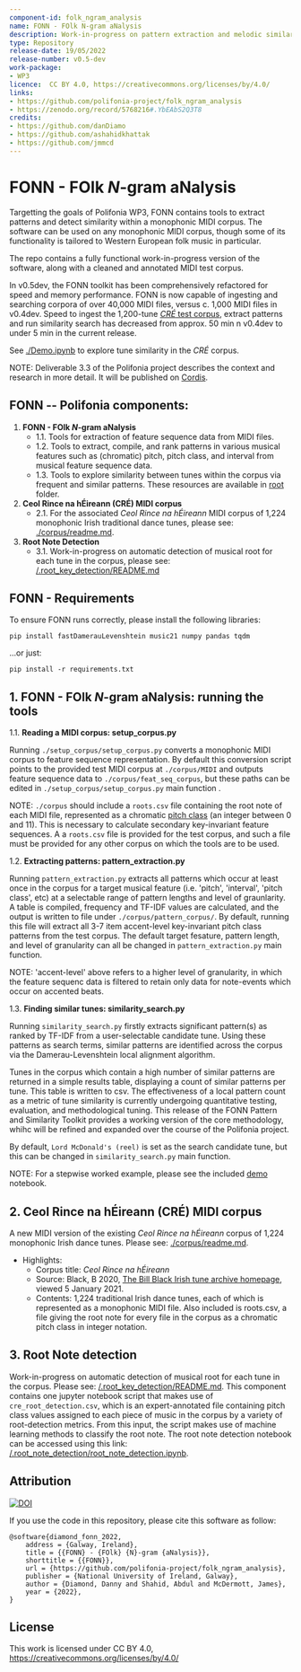 ```yaml
---
component-id: folk_ngram_analysis
name: FONN - FOlk N-gram aNalysis
description: Work-in-progress on pattern extraction and melodic similarity tools, with an associated test corpus of monophonic Irish folk tunes.
type: Repository
release-date: 19/05/2022
release-number: v0.5-dev
work-package: 
- WP3
licence:  CC BY 4.0, https://creativecommons.org/licenses/by/4.0/
links:
- https://github.com/polifonia-project/folk_ngram_analysis
- https://zenodo.org/record/5768216#.YbEAbS2Q3T8
credits:
- https://github.com/danDiamo
- https://github.com/ashahidkhattak
- https://github.com/jmmcd
---
```




# FONN - FOlk _N_-gram aNalysis 

Targetting the goals of Polifonia WP3, FONN contains tools to extract patterns and detect similarity within a monophonic MIDI corpus. The software can be used on any monophonic MIDI corpus, though some of its functionality is tailored to Western European folk music in particular.

The repo contains a fully functional work-in-progress version of the software, along with a cleaned and annotated MIDI test corpus.

In v0.5dev, the FONN toolkit has been comprehensively refactored for speed and memory performance. 
FONN is now capable of ingesting and searching corpora of over 40,000 MIDI files, versus c. 1,000 MIDI files in v0.4dev.
Speed to ingest the 1,200-tune [*CRÉ* test corpus](https://github.com/polifonia-project/folk_ngram_analysis/blob/master/corpus/readme.md), extract patterns and run similarity search has decreased from approx. 50 min n v0.4dev to under 5 min in the current release. 

See [./Demo.ipynb](https://github.com/polifonia-project/folk_ngram_analysis/blob/master/Demo.ipynb) to explore tune similarity in the *CRÉ* corpus.

NOTE: Deliverable 3.3 of the Polifonia project describes the context and research in more detail. It will be published on [Cordis](https://cordis.europa.eu/project/id/101004746/it).

## FONN -- Polifonia components:

1. **FONN - FOlk _N_-gram aNalysis**
   * 1.1. Tools for extraction of feature sequence data from MIDI files.
   * 1.2. Tools to extract, compile, and rank patterns in various musical features such as (chromatic) pitch, pitch class, and interval from musical feature sequence data. 
   * 1.3. Tools to explore similarity between tunes within the corpus via frequent and similar patterns. These resources are available in [root](https://github.com/polifonia-project/folk_ngram_analysis/tree/master/) folder. 
2. **Ceol Rince na hÉireann (CRÉ) MIDI corpus**
   * 2.1. For the associated *Ceol Rince na hÉireann* MIDI corpus of 1,224 monophonic Irish traditional dance tunes, please see: [./corpus/readme.md](https://github.com/polifonia-project/folk_ngram_analysis/blob/master/corpus/readme.md).
3. **Root Note Detection**
   * 3.1. Work-in-progress on automatic detection of musical root for each tune in the corpus, please see: [/.root_key_detection/README.md](https://github.com/polifonia-project/folk_ngram_analysis/blob/master/root_note_detection/README.md)


## FONN - Requirements

To ensure FONN runs correctly, please install the following libraries:

``` pip install fastDamerauLevenshtein music21 numpy pandas tqdm ```

...or just:

``` pip install -r requirements.txt ```

## 1. FONN - FOlk _N_-gram aNalysis: running the tools

1.1. **Reading a MIDI corpus: setup_corpus.py**

Running ```./setup_corpus/setup_corpus.py``` converts a monophonic MIDI corpus to feature sequence representation.
By default this conversion script points to the provided test MIDI corpus at ```./corpus/MIDI``` and outputs feature sequence data to ```./corpus/feat_seq_corpus```, but these paths can be edited in ```./setup_corpus/setup_corpus.py``` main function .

NOTE: ```./corpus``` should include a ```roots.csv``` file containing the root note of each MIDI file, represented as a chromatic [pitch class](https://en.wikipedia.org/wiki/Pitch_class) (an integer between 0 and 11). This is necessary to calculate secondary key-invariant feature sequences. A a ```roots.csv``` file is provided for the test corpus, and such a file must be provided for any other corpus on which the tools are to be used.

1.2. **Extracting patterns: pattern_extraction.py**

Running ```pattern_extraction.py``` extracts all patterns which occur at least once in the corpus for a target musical feature (i.e. 'pitch', 'interval', 'pitch class', etc) at a selectable range of pattern lengths and level of graunlarity. A table is compiled, frequency and TF-IDF values are calculated, and the output is written to file under ```./corpus/pattern_corpus/```. 
By default, running this file will extract all 3-7 item accent-level key-invariant pitch class patterns from the test corpus. 
The default target fesature, pattern length, and level of granularity can all be changed in ```pattern_extraction.py``` main function.

NOTE: 'accent-level' above refers to a higher level of granularity, in which the feature sequenc data is filtered to retain only data for note-events which occur on accented beats.

1.3. **Finding similar tunes: similarity_search.py**

Running ```similarity_search.py``` firstly extracts significant pattern(s) as ranked by TF-IDF from a user-selectable candidate tune.
Using these patterns as search terms, similar patterns are identified across the corpus via the Damerau-Levenshtein local alignment algorithm. 

Tunes in the corpus which contain a high number of similar patterns are returned in a simple results table, displaying a count of similar patterns per tune. This table is written to csv. The effectiveness of a local pattern count as a metric of tune similarity is currently undergoing quantitative testing, evaluation, and methodological tuning. This release of the FONN Pattern and Similarity Toolkit provides a working version of the core methodology, whihc will be refined and expanded over the course of the Polifonia project.

By default, ```Lord McDonald's (reel)``` is set as the search candidate tune, but this can be changed in ```similarity_search.py``` main function.

NOTE: For a stepwise worked example, please see the included [demo](https://github.com/polifonia-project/folk_ngram_analysis/blob/master/Demo.ipynb) notebook.

## 2. Ceol Rince na hÉireann (CRÉ) MIDI corpus 

A new MIDI version of the existing *Ceol Rince na hÉireann* corpus of 1,224 monophonic Irish dance tunes. Please see: [./corpus/readme.md](https://github.com/polifonia-project/folk_ngram_analysis/blob/master/corpus/readme.md).
* Highlights:
  * Corpus title: _Ceol Rince na hÉireann_
  * Source: Black, B 2020, [The Bill Black Irish tune archive homepage](http://www.capeirish.com/webabc), viewed 5 January 2021.
  * Contents: 1,224 traditional Irish dance tunes, each of which is represented as a monophonic MIDI file. Also included is roots.csv, a file giving the root note for every file in the corpus as a chromatic pitch class in integer notation.
  
## 3. Root Note detection 
Work-in-progress on automatic detection of musical root for each tune in the corpus. Please see: [/.root_key_detection/README.md](https://github.com/polifonia-project/folk_ngram_analysis/blob/master/root_note_detection/README.md).
  This component contains one jupyter notebook script that makes use of  ```cre_root_detection.csv```, which is an expert-annotated file containing pitch class values assigned to each piece of music in the corpus by a variety of root-detection metrics. From this input, the script makes use of machine learning methods to classify the root note. The root note detection notebook can be accessed using this link: [/.root_note_detection/root_note_detection.ipynb](https://github.com/polifonia-project/folk_ngram_analysis/blob/master/root_note_detection/root_note_detection.ipynb).
  
##  Attribution

[![DOI](https://zenodo.org/badge/427469033.svg)](https://zenodo.org/badge/latestdoi/427469033)

If you use the code in this repository, please cite this software as follow: 
```
@software{diamond_fonn_2022,
	address = {Galway, Ireland},
	title = {{FONN} - {FOlk} {N}-gram {aNalysis}},
	shorttitle = {{FONN}},
	url = {https://github.com/polifonia-project/folk_ngram_analysis},
	publisher = {National University of Ireland, Galway},
	author = {Diamond, Danny and Shahid, Abdul and McDermott, James},
	year = {2022},
}
```

## License
This work is licensed under CC BY 4.0, https://creativecommons.org/licenses/by/4.0/
